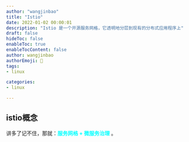 ```yaml
---
author: "wangjinbao"
title: "Istio"
date: 2022-01-02 00:00:01
description: "Istio 是一个开源服务网格，它透明地分层到现有的分布式应用程序上"
draft: false
hideToc: false
enableToc: true
enableTocContent: false
author: wangjinbao
authorEmoji: 👻
tags: 
- linux

categories:
- linux

---
```


## istio概念
讲多了记不住，那就：<font color='cyan'>**服务网格 + 微服务治理**</font> 。